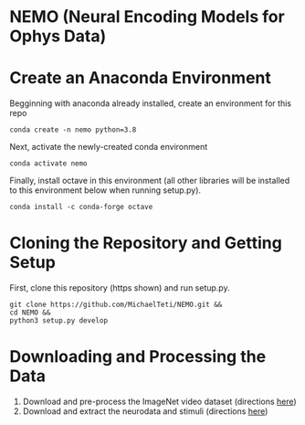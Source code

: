 # NEMO (Neural Encoding Models for Ophys Data)
# Create an Anaconda Environment
Begginning with anaconda already installed, create an environment for this repo 
```
conda create -n nemo python=3.8
```
Next, activate the newly-created conda environment
```
conda activate nemo
```
Finally, install octave in this environment (all other libraries will be installed 
to this environment below when running setup.py).
```
conda install -c conda-forge octave
```

# Cloning the Repository and Getting Setup
First, clone this repository (https shown) and run setup.py.
```
git clone https://github.com/MichaelTeti/NEMO.git &&
cd NEMO &&
python3 setup.py develop
```

# Downloading and Processing the Data
1. Download and pre-process the ImageNet video dataset (directions [here](https://github.com/MichaelTeti/NEMO/tree/main/scripts/image_scripts))
2. Download and extract the neurodata and stimuli (directions [here](https://github.com/MichaelTeti/NEMO/tree/main/scripts/allensdk_scripts))
